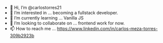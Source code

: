 - 👋 Hi, I’m @carlostorres21
- 👀 I’m interested in ... becoming a fullstack developer.
- 🌱 I’m currently learning ... Vanilla JS
- 💞️ I’m looking to collaborate on ... frontend work for now.
- 📫 How to reach me ... https://www.linkedin.com/in/carlos-meza-torres-309b2923b 

<!---
carlostorres21/carlostorres21 is a ✨ special ✨ repository because its `README.md` (this file) appears on your GitHub profile.
You can click the Preview link to take a look at your changes.
--->
